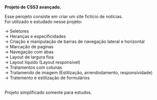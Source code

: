 <strong>Projeto de CSS3 avançado.</strong> 

Esse perojeto consiste em criar um site fictício de notícias.
<br/>
Foi utilizado e estudado nesse projeto:
<br/>
<p>
  -> Seletores <br/>
  -> Heranças e especificidades <br/>
  -> Criação e manipulação de barras de navegação lateral e horizontal <br/>
  -> Marcação de paginas <br/>
  -> Navegação com abas <br/>
  -> Layout de largura fixa <br/>
  -> Layout liquido (Layout responsível) <br/>
  -> Tratamentos com colunas <br/>
  -> Tratamendo de imagem (Estilização, arrendodamento, responsividade) <br/>
  -> Tratemento e estilização de formulários <br/>
</p>
<br/>
Projeto simplificado somente para estudos.
